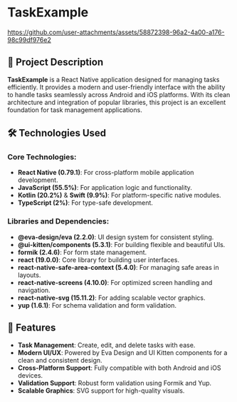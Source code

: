 # TaskExample
https://github.com/user-attachments/assets/58872398-96a2-4a00-a176-98c99df976e2
## 📖 Project Description

**TaskExample** is a React Native application designed for managing tasks efficiently. It provides a modern and user-friendly interface with the ability to handle tasks seamlessly across Android and iOS platforms. With its clean architecture and integration of popular libraries, this project is an excellent foundation for task management applications.

## 🛠️ Technologies Used

### Core Technologies:
- **React Native (0.79.1)**: For cross-platform mobile application development.
- **JavaScript (55.5%)**: For application logic and functionality.
- **Kotlin (20.2%)** & **Swift (9.9%)**: For platform-specific native modules.
- **TypeScript (2%)**: For type-safe development.

### Libraries and Dependencies:
- **@eva-design/eva (2.2.0)**: UI design system for consistent styling.
- **@ui-kitten/components (5.3.1)**: For building flexible and beautiful UIs.
- **formik (2.4.6)**: For form state management.
- **react (19.0.0)**: Core library for building user interfaces.
- **react-native-safe-area-context (5.4.0)**: For managing safe areas in layouts.
- **react-native-screens (4.10.0)**: For optimized screen handling and navigation.
- **react-native-svg (15.11.2)**: For adding scalable vector graphics.
- **yup (1.6.1)**: For schema validation and form validation.

## 🌟 Features

- **Task Management**: Create, edit, and delete tasks with ease.
- **Modern UI/UX**: Powered by Eva Design and UI Kitten components for a clean and consistent design.
- **Cross-Platform Support**: Fully compatible with both Android and iOS devices.
- **Validation Support**: Robust form validation using Formik and Yup.
- **Scalable Graphics**: SVG support for high-quality visuals.




